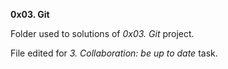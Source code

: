 **0x03. Git**

Folder used to solutions of *0x03. Git* project.

File edited for *3. Collaboration: be up to date* task.
